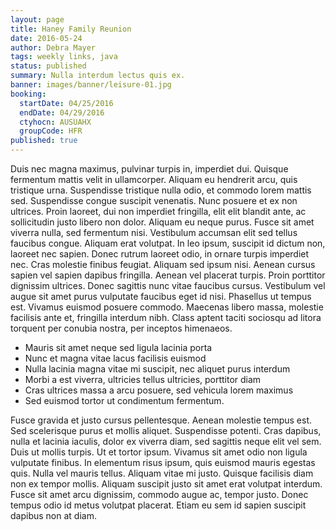 ```yaml
---
layout: page
title: Haney Family Reunion
date: 2016-05-24
author: Debra Mayer
tags: weekly links, java
status: published
summary: Nulla interdum lectus quis ex.
banner: images/banner/leisure-01.jpg
booking:
  startDate: 04/25/2016
  endDate: 04/29/2016
  ctyhocn: AUSUAHX
  groupCode: HFR
published: true
---
```

Duis nec magna maximus, pulvinar turpis in, imperdiet dui. Quisque fermentum mattis velit in ullamcorper. Aliquam eu hendrerit arcu, quis tristique urna. Suspendisse tristique nulla odio, et commodo lorem mattis sed. Suspendisse congue suscipit venenatis. Nunc posuere et ex non ultrices. Proin laoreet, dui non imperdiet fringilla, elit elit blandit ante, ac sollicitudin justo libero non dolor. Aliquam eu neque purus. Fusce sit amet viverra nulla, sed fermentum nisi.
Vestibulum accumsan elit sed tellus faucibus congue. Aliquam erat volutpat. In leo ipsum, suscipit id dictum non, laoreet nec sapien. Donec rutrum laoreet odio, in ornare turpis imperdiet nec. Cras molestie finibus feugiat. Aliquam sed ipsum nisi. Aenean cursus sapien vel sapien dapibus fringilla. Aenean vel placerat turpis. Proin porttitor dignissim ultrices. Donec sagittis nunc vitae faucibus cursus. Vestibulum vel augue sit amet purus vulputate faucibus eget id nisi. Phasellus ut tempus est. Vivamus euismod posuere commodo. Maecenas libero massa, molestie facilisis ante et, fringilla interdum nibh. Class aptent taciti sociosqu ad litora torquent per conubia nostra, per inceptos himenaeos.

* Mauris sit amet neque sed ligula lacinia porta
* Nunc et magna vitae lacus facilisis euismod
* Nulla lacinia magna vitae mi suscipit, nec aliquet purus interdum
* Morbi a est viverra, ultricies tellus ultricies, porttitor diam
* Cras ultrices massa a arcu posuere, sed vehicula lorem maximus
* Sed euismod tortor ut condimentum fermentum.

Fusce gravida et justo cursus pellentesque. Aenean molestie tempus est. Sed scelerisque purus et mollis aliquet. Suspendisse potenti. Cras dapibus, nulla et lacinia iaculis, dolor ex viverra diam, sed sagittis neque elit vel sem. Duis ut mollis turpis. Ut et tortor ipsum. Vivamus sit amet odio non ligula vulputate finibus. In elementum risus ipsum, quis euismod mauris egestas quis. Nulla vel mauris tellus. Aliquam vitae mi justo. Quisque facilisis diam non ex tempor mollis. Aliquam suscipit justo sit amet erat volutpat interdum. Fusce sit amet arcu dignissim, commodo augue ac, tempor justo. Donec tempus odio id metus volutpat placerat. Etiam eu sem id sapien suscipit dapibus non at diam.
